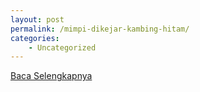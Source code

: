 ```yaml
---
layout: post
permalink: /mimpi-dikejar-kambing-hitam/
categories:
    - Uncategorized
---
```


[Baca Selengkapnya](/10)
